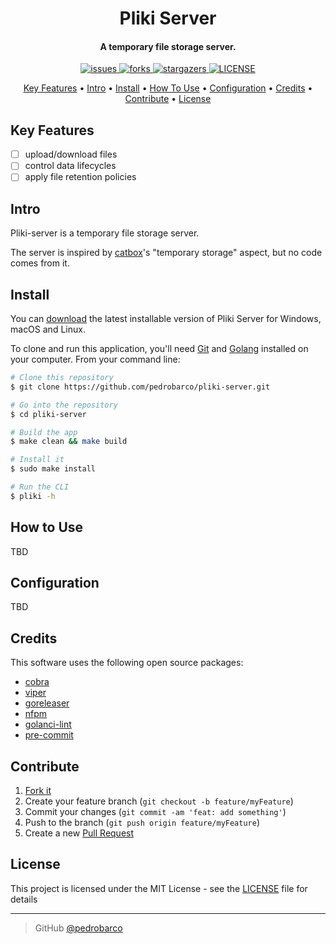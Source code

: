 <h1 align="center">
  Pliki Server
</h1>

<h4 align="center">A temporary file storage server.</h4>

<p align="center"> <a href="https://github.com/pedrobarco/pliki-server/issues">
    <img src="https://img.shields.io/github/issues/pedrobarco/pliki-server"
         alt="issues">
  </a>
 <a href="https://github.com/pedrobarco/pliki-server/network/members">
    <img src="https://img.shields.io/github/forks/pedrobarco/pliki-server"
         alt="forks">
  </a>
 <a href="https://github.com/pedrobarco/pliki-server/stargazers">
    <img src="https://img.shields.io/github/stars/pedrobarco/pliki-server"
         alt="stargazers">
  </a>
 <a href="https://github.com/pedrobarco/pliki-server/blob/main/LICENSE">
    <img src="https://img.shields.io/github/license/pedrobarco/pliki-server"
         alt="LICENSE">
  </a>
</p>
<p align="center">
  <a href="#key-features">Key Features</a> •
  <a href="#intro">Intro</a> •
  <a href="#install">Install</a> •
  <a href="#how-to-use">How To Use</a> •
  <a href="#configuration">Configuration</a> •
  <a href="#credits">Credits</a> •
  <a href="#contribute">Contribute</a> •
  <a href="#license">License</a>
</p>

## Key Features

- [ ] upload/download files
- [ ] control data lifecycles
- [ ] apply file retention policies

## Intro

Pliki-server is a temporary file storage server.

The server is inspired by [catbox](https://catbox.moe/)'s "temporary storage" aspect, but no code comes from it. 

## Install

You can [download](https://github.com/pedrobarco/pliki-server/releases) the latest installable version of Pliki Server for Windows, macOS and Linux.

To clone and run this application, you'll need [Git](https://git-scm.com) and [Golang](https://golang.org/) installed on your computer. From your command line:

```bash
# Clone this repository
$ git clone https://github.com/pedrobarco/pliki-server.git

# Go into the repository
$ cd pliki-server

# Build the app
$ make clean && make build

# Install it
$ sudo make install

# Run the CLI
$ pliki -h
```

## How to Use

TBD

## Configuration

TBD

## Credits

This software uses the following open source packages:

- [cobra](https://github.com/spf13/cobra)
- [viper](https://github.com/spf13/viper)
- [goreleaser](https://github.com/goreleaser/goreleaser)
- [nfpm](https://github.com/goreleaser/nfpm)
- [golanci-lint](https://github.com/golangci/golangci-lint)
- [pre-commit](https://github.com/pre-commit/pre-commit)

## Contribute

1. [Fork it](https://github.com/pedrobarco/pliki-server/fork)
2. Create your feature branch (`git checkout -b feature/myFeature`)
3. Commit your changes (`git commit -am 'feat: add something'`)
4. Push to the branch (`git push origin feature/myFeature`)
5. Create a new [Pull Request](https://github.com/pedrobarco/pliki-server/pulls)

## License

This project is licensed under the MIT License - see the [LICENSE](https://github.com/pedrobarco/pliki-server/blob/main/LICENSE) file for details

---

> GitHub [@pedrobarco](https://github.com/pedrobarco)

